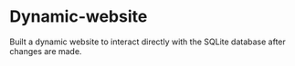 # Dynamic-website
Built a dynamic website to interact directly with the SQLite database after changes are made.
